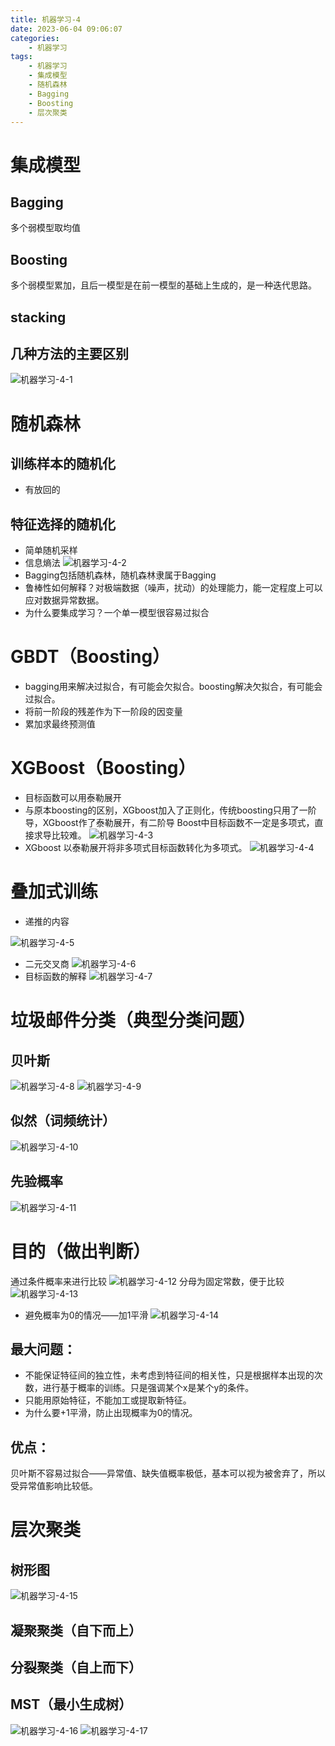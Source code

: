 ```yaml
---
title: 机器学习-4
date: 2023-06-04 09:06:07
categories:
	- 机器学习
tags: 
	- 机器学习
	- 集成模型
	- 随机森林
	- Bagging
	- Boosting
	- 层次聚类
---
```

# 集成模型
## Bagging
多个弱模型取均值
## Boosting
多个弱模型累加，且后一模型是在前一模型的基础上生成的，是一种迭代思路。
## stacking

## 几种方法的主要区别
![机器学习-4-1](https://aucnm0202-1318327891.cos.ap-shanghai.myqcloud.com/blogpic/%E6%9C%BA%E5%99%A8%E5%AD%A6%E4%B9%A0-4-1.png)
# 随机森林
## 训练样本的随机化
- 有放回的
## 特征选择的随机化
- 简单随机采样
- 信息熵法
![机器学习-4-2](https://aucnm0202-1318327891.cos.ap-shanghai.myqcloud.com/blogpic/%E6%9C%BA%E5%99%A8%E5%AD%A6%E4%B9%A0-4-2.png)
- Bagging包括随机森林，随机森林隶属于Bagging
- 鲁棒性如何解释？对极端数据（噪声，扰动）的处理能力，能一定程度上可以应对数据异常数据。
- 为什么要集成学习？一个单一模型很容易过拟合
# GBDT（Boosting）
- bagging用来解决过拟合，有可能会欠拟合。boosting解决欠拟合，有可能会过拟合。
- 将前一阶段的残差作为下一阶段的因变量
- 累加求最终预测值
# XGBoost（Boosting）
- 目标函数可以用泰勒展开
- 与原本boosting的区别，XGboost加入了正则化，传统boosting只用了一阶导，XGboost作了泰勒展开，有二阶导
Boost中目标函数不一定是多项式，直接求导比较难。
![机器学习-4-3](https://aucnm0202-1318327891.cos.ap-shanghai.myqcloud.com/blogpic/%E6%9C%BA%E5%99%A8%E5%AD%A6%E4%B9%A0-4-3.png)
- XGboost
	以泰勒展开将非多项式目标函数转化为多项式。
![机器学习-4-4](https://aucnm0202-1318327891.cos.ap-shanghai.myqcloud.com/blogpic/%E6%9C%BA%E5%99%A8%E5%AD%A6%E4%B9%A0-4-4.png)
# 叠加式训练
- 递推的内容

![机器学习-4-5](https://aucnm0202-1318327891.cos.ap-shanghai.myqcloud.com/blogpic/%E6%9C%BA%E5%99%A8%E5%AD%A6%E4%B9%A0-4-5.png)
- 二元交叉商
![机器学习-4-6](https://aucnm0202-1318327891.cos.ap-shanghai.myqcloud.com/blogpic/%E6%9C%BA%E5%99%A8%E5%AD%A6%E4%B9%A0-4-6.png)
- 目标函数的解释
![机器学习-4-7](https://aucnm0202-1318327891.cos.ap-shanghai.myqcloud.com/blogpic/%E6%9C%BA%E5%99%A8%E5%AD%A6%E4%B9%A0-4-7.png)
# 垃圾邮件分类（典型分类问题）
## 贝叶斯
![机器学习-4-8](https://aucnm0202-1318327891.cos.ap-shanghai.myqcloud.com/blogpic/%E6%9C%BA%E5%99%A8%E5%AD%A6%E4%B9%A0-4-8.png)
![机器学习-4-9](https://aucnm0202-1318327891.cos.ap-shanghai.myqcloud.com/blogpic/%E6%9C%BA%E5%99%A8%E5%AD%A6%E4%B9%A0-4-9.png)
## 似然（词频统计）
![机器学习-4-10](https://aucnm0202-1318327891.cos.ap-shanghai.myqcloud.com/blogpic/%E6%9C%BA%E5%99%A8%E5%AD%A6%E4%B9%A0-4-10.png)
## 先验概率
![机器学习-4-11](https://aucnm0202-1318327891.cos.ap-shanghai.myqcloud.com/blogpic/%E6%9C%BA%E5%99%A8%E5%AD%A6%E4%B9%A0-4-11.png)
# 目的（做出判断）
通过条件概率来进行比较
![机器学习-4-12](https://aucnm0202-1318327891.cos.ap-shanghai.myqcloud.com/blogpic/%E6%9C%BA%E5%99%A8%E5%AD%A6%E4%B9%A0-4-12.png)
分母为固定常数，便于比较
![机器学习-4-13](https://aucnm0202-1318327891.cos.ap-shanghai.myqcloud.com/blogpic/%E6%9C%BA%E5%99%A8%E5%AD%A6%E4%B9%A0-4-13.png)
- 避免概率为0的情况——加1平滑
![机器学习-4-14](https://aucnm0202-1318327891.cos.ap-shanghai.myqcloud.com/blogpic/%E6%9C%BA%E5%99%A8%E5%AD%A6%E4%B9%A0-4-14.png)
## 最大问题：
- 不能保证特征间的独立性，未考虑到特征间的相关性，只是根据样本出现的次数，进行基于概率的训练。只是强调某个x是某个y的条件。
- 只能用原始特征，不能加工或提取新特征。
- 为什么要+1平滑，防止出现概率为0的情况。
## 优点：
贝叶斯不容易过拟合——异常值、缺失值概率极低，基本可以视为被舍弃了，所以受异常值影响比较低。
# 层次聚类
## 树形图
![机器学习-4-15](https://aucnm0202-1318327891.cos.ap-shanghai.myqcloud.com/blogpic/%E6%9C%BA%E5%99%A8%E5%AD%A6%E4%B9%A0-4-15.png)
## 凝聚聚类（自下而上）

## 分裂聚类（自上而下）

## MST（最小生成树）
![机器学习-4-16](https://aucnm0202-1318327891.cos.ap-shanghai.myqcloud.com/blogpic/%E6%9C%BA%E5%99%A8%E5%AD%A6%E4%B9%A0-4-16.png)
![机器学习-4-17](https://aucnm0202-1318327891.cos.ap-shanghai.myqcloud.com/blogpic/%E6%9C%BA%E5%99%A8%E5%AD%A6%E4%B9%A0-4-17.png)